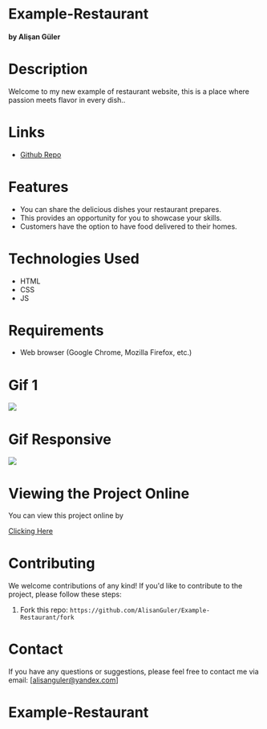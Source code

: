 # Example-Restaurant #

#### by Alişan Güler

# Description

Welcome to my new example of restaurant website, this is a place where passion meets flavor in every dish..

# Links

- [Github Repo](https://github.com/AlisanGuler/Example-Restaurant)

# Features

- You can share the delicious dishes your restaurant prepares.
- This provides an opportunity for you to showcase your skills.
- Customers have the option to have food delivered to their homes.

# Technologies Used

- HTML
- CSS
- JS

# Requirements

- Web browser (Google Chrome, Mozilla Firefox, etc.)

# Gif 1

<img src="\images\restaurantgif.gif" max-width="100%" height="auto" >

# Gif Responsive

<img src="\images\restaurantgif2.gif" max-width="100%" height="auto" >


# Viewing the Project Online

You can view this project online by

<a href="https://alisangulerrestaurant.netlify.app/"> Clicking Here </a>

# Contributing

We welcome contributions of any kind! If you'd like to contribute to the project, please follow these steps:

1. Fork this repo: `https://github.com/AlisanGuler/Example-Restaurant/fork`

# Contact

If you have any questions or suggestions, please feel free to contact me via email: [alisanguler@yandex.com]
# Example-Restaurant #

